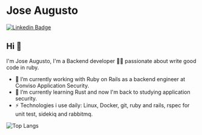 # Jose Augusto
[![Linkedin Badge](https://img.shields.io/badge/-Jose_Augusto-blue?style=flat-square&logo=Linkedin&logoColor=white&linkhttps://www.linkedin.com/in/joseaugustodev/)](https://www.linkedin.com/in/joseaugustodev/)
## Hi 👋
I'm Jose Augusto, I'm a Backend developer 👨‍💻 passionate about write good code in ruby.

- 🔭 I’m currently working with Ruby on Rails as a backend engineer at Conviso Application Security.
- 🌱 I’m currently learning Rust and now I'm back to studying application security.
- ⚡ Technologies i use daily: Linux, Docker, git, ruby and rails, rspec for unit test, sidekiq and rabbitmq.

![Top Langs](https://github-readme-stats.vercel.app/api/top-langs/?username=JAugusto42&hide_progress=true&hide=css,html&layout=compact)
